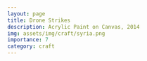 ```yaml
---
layout: page
title: Drone Strikes
description: Acrylic Paint on Canvas, 2014
img: assets/img/craft/syria.png
importance: 7
category: craft
---
```



